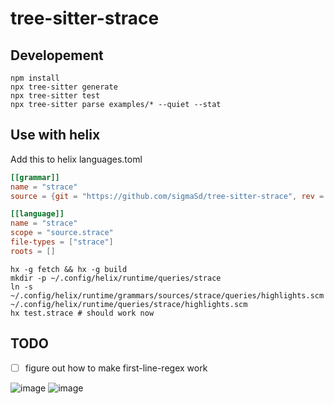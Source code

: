 # tree-sitter-strace

## Developement

```
npm install
npx tree-sitter generate
npx tree-sitter test
npx tree-sitter parse examples/* --quiet --stat
```

## Use with helix

Add this to helix languages.toml
```toml
[[grammar]]
name = "strace"
source = {git = "https://github.com/sigmaSd/tree-sitter-strace", rev = "fbfcf5087e851bfe0094fcba04118c72992c7f26"} # use latest commit

[[language]]
name = "strace"
scope = "source.strace"
file-types = ["strace"]
roots = []
```
```
hx -g fetch && hx -g build
mkdir -p ~/.config/helix/runtime/queries/strace
ln -s ~/.config/helix/runtime/grammars/sources/strace/queries/highlights.scm  ~/.config/helix/runtime/queries/strace/highlights.scm
hx test.strace # should work now
```

## TODO

- [ ] figure out how to make first-line-regex work


![image](https://github.com/sigmaSd/tree-sitter-strace/assets/22427111/de5a97b5-ad96-4057-9801-8db24a242d9d)
![image](https://github.com/sigmaSd/tree-sitter-strace/assets/22427111/eb2ddb87-e1ba-43f0-8273-204a834d2870)


